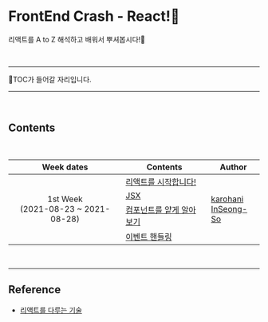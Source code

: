 # FrontEnd Crash - React!:hammer:

리액트를 A to Z 해석하고 배워서 뿌셔봅시다!:mag_right:

<br>
<hr>

:blue_book:TOC가 들어갈 자리입니다.

<!-- START doctoc -->
<!-- ref: https://github.com/technote-space/toc-generator -->
<!-- END doctoc -->

<hr>
<br>

## Contents

<br>

<table>
  <thead>
    <th>Week dates</th> 
    <th>Contents</th> 
    <th>Author</th>
  </thead>
  <tbody>
    <tr>
      <td rowspan="4" align="center">
      1st Week<br>
      (2021-08-23 ~ 2021-08-28)
      </td>
      <td><a href="https://github.com/InSeong-So/ReactCrash/tree/main/01_Intro">리액트를 시작합니다!</a></td>
      <td rowspan="4">
        <a href="https://github.com/karohani">karohani</a><br>
        <a href="https://github.com/inseong-so">InSeong-So</a>
      </td>
    </tr>
    <tr>
      <td><a href="https://github.com/InSeong-So/ReactCrash/tree/main/02_JSX">JSX</a></td>
    </tr>
    <tr>
      <td><a href="https://github.com/InSeong-So/ReactCrash/tree/main/03_Component1">컴포넌트를 얕게 알아보기</a></td>
    </tr>
    <tr>
      <td><a href="https://github.com/InSeong-So/ReactCrash/tree/main/04_Event">이벤트 핸들링</a></td>
    </tr>
  </tbody>
</table>

<br>
<hr>

## Reference
- [리액트를 다루는 기술](http://www.kyobobook.co.kr/product/detailViewKor.laf?mallGb=KOR&ejkGb=KOR&barcode=9791160508796)